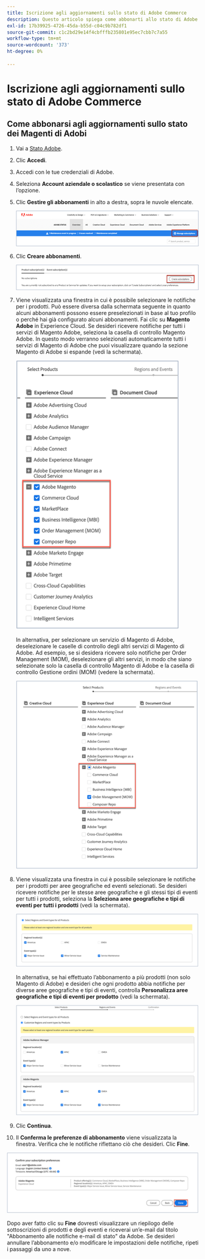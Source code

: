 ```yaml
---
title: Iscrizione agli aggiornamenti sullo stato di Adobe Commerce
description: Questo articolo spiega come abbonarti allo stato di Adobe Commerce su [Adobe status](https://status.adobe.com) per ricevere avvisi, aggiornamenti e informazioni sullo stato di interruzioni o interventi di manutenzione importanti.
exl-id: 17b39925-4726-45da-b55d-c04c9b782df1
source-git-commit: c1c2bd29e14f4cbfffb235801e95ec7cbb7c7a55
workflow-type: tm+mt
source-wordcount: '373'
ht-degree: 0%

---
```


# Iscrizione agli aggiornamenti sullo stato di Adobe Commerce

## Come abbonarsi agli aggiornamenti sullo stato dei Magenti di Adobi

1. Vai a [Stato Adobe](https://status.adobe.com).
1. Clic **Accedi**.
1. Accedi con le tue credenziali di Adobe.
1. Seleziona **Account aziendale o scolastico** se viene presentata con l’opzione.
1. Clic **Gestire gli abbonamenti** in alto a destra, sopra le nuvole elencate.

   ![adobe_status_manage_subscriptions.png](assets/adobe_status_manage_subscriptions.png)
1. Clic **Creare abbonamenti**.

   ![create-subscription-adobe-status.png](assets/create-subscription-adobe-status.png)
1. Viene visualizzata una finestra in cui è possibile selezionare le notifiche per i prodotti. Può essere diversa dalla schermata seguente in quanto alcuni abbonamenti possono essere preselezionati in base al tuo profilo o perché hai già configurato alcuni abbonamenti. Fai clic su **Magento Adobe** in Experience Cloud. Se desideri ricevere notifiche per tutti i servizi di Magento Adobe, seleziona la casella di controllo Magento Adobe. In questo modo verranno selezionati automaticamente tutti i servizi di Magento di Adobe che puoi visualizzare quando la sezione Magento di Adobe si espande (vedi la schermata).

   ![subscribe_to_all_adobe_magento_services_notifications.pn](assets/adobe_magento_all_services_notification.png)

   In alternativa, per selezionare un servizio di Magento di Adobe, deselezionare le caselle di controllo degli altri servizi di Magento di Adobe. Ad esempio, se si desidera ricevere solo notifiche per Order Management (MOM), deselezionare gli altri servizi, in modo che siano selezionate solo la casella di controllo Magento di Adobe e la casella di controllo Gestione ordini (MOM) (vedere la schermata).

   ![subscribe_to_one adobe_magento_service_notification.png](assets/adobe_magento_one_service_subscription.png)
1. Viene visualizzata una finestra in cui è possibile selezionare le notifiche per i prodotti per aree geografiche ed eventi selezionati. Se desideri ricevere notifiche per le stesse aree geografiche e gli stessi tipi di eventi per tutti i prodotti, seleziona la **Seleziona aree geografiche e tipi di eventi per tutti i prodotti** (vedi la schermata).

   ![select_adobe_notifications_by_regions_and_events.png](assets/adobe_notifications_regions_events.png)

   In alternativa, se hai effettuato l’abbonamento a più prodotti (non solo Magento di Adobe) e desideri che ogni prodotto abbia notifiche per diverse aree geografiche e tipi di eventi, controlla **Personalizza aree geografiche e tipi di eventi per prodotto** (vedi la schermata).

   ![select_adobe_notifications_for_difference_regions_and_events_by_product.png](assets/adobe_region_events_notifications_custom.png)
1. Clic **Continua**.
1. Il **Conferma le preferenze di abbonamento** viene visualizzata la finestra. Verifica che le notifiche riflettano ciò che desideri. Clic **Fine**.

![subscription_to_adobe_magento_notifications_confirm.png](assets/adobe_status_notification_done.png)

Dopo aver fatto clic su **Fine** dovresti visualizzare un riepilogo delle sottoscrizioni di prodotti e degli eventi e riceverai un’e-mail dal titolo &quot;Abbonamento alle notifiche e-mail di stato&quot; da Adobe. Se desideri annullare l’abbonamento e/o modificare le impostazioni delle notifiche, ripeti i passaggi da uno a nove.
